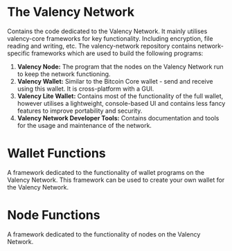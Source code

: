 # The Valency Network
Contains the code dedicated to the Valency Network. It mainly utilises valency-core frameworks for key functionality. Including encryption, file reading and writing, etc.
The valency-network repository contains network-specific frameworks which are used to build the following programs:
1. **Valency Node:** The program that the nodes on the Valency Network run to keep the network functioning.
2. **Valency Wallet:** Similar to the Bitcoin Core wallet - send and receive using this wallet. It is cross-platform with a GUI.
3. **Valency Lite Wallet:** Contains most of the functionality of the full wallet, however utilises a lightweight, console-based UI and contains less fancy features to improve portability and security.
4. **Valency Network Developer Tools:** Contains documentation and tools for the usage and maintenance of the network.

# Wallet Functions
A framework dedicated to the functionality of wallet programs on the Valency Network. This framework can be used to create your own wallet for the Valency Network.

# Node Functions
A framework dedicated to the functionality of nodes on the Valency Network.

